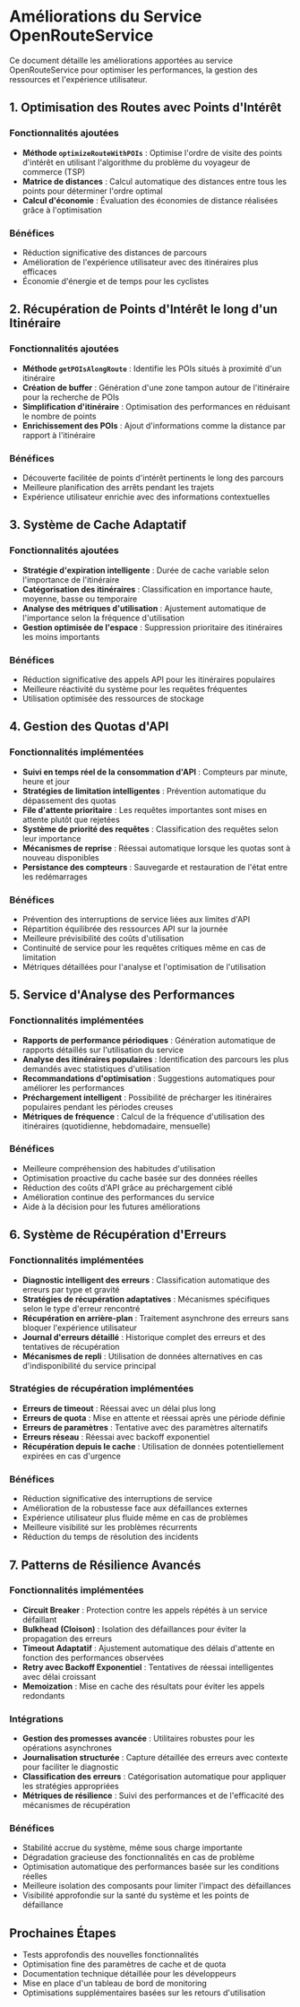 # Améliorations du Service OpenRouteService

Ce document détaille les améliorations apportées au service OpenRouteService pour optimiser les performances, la gestion des ressources et l'expérience utilisateur.

## 1. Optimisation des Routes avec Points d'Intérêt

### Fonctionnalités ajoutées
- **Méthode `optimizeRouteWithPOIs`** : Optimise l'ordre de visite des points d'intérêt en utilisant l'algorithme du problème du voyageur de commerce (TSP)
- **Matrice de distances** : Calcul automatique des distances entre tous les points pour déterminer l'ordre optimal
- **Calcul d'économie** : Évaluation des économies de distance réalisées grâce à l'optimisation

### Bénéfices
- Réduction significative des distances de parcours
- Amélioration de l'expérience utilisateur avec des itinéraires plus efficaces
- Économie d'énergie et de temps pour les cyclistes

## 2. Récupération de Points d'Intérêt le long d'un Itinéraire

### Fonctionnalités ajoutées
- **Méthode `getPOIsAlongRoute`** : Identifie les POIs situés à proximité d'un itinéraire
- **Création de buffer** : Génération d'une zone tampon autour de l'itinéraire pour la recherche de POIs
- **Simplification d'itinéraire** : Optimisation des performances en réduisant le nombre de points
- **Enrichissement des POIs** : Ajout d'informations comme la distance par rapport à l'itinéraire

### Bénéfices
- Découverte facilitée de points d'intérêt pertinents le long des parcours
- Meilleure planification des arrêts pendant les trajets
- Expérience utilisateur enrichie avec des informations contextuelles

## 3. Système de Cache Adaptatif

### Fonctionnalités ajoutées
- **Stratégie d'expiration intelligente** : Durée de cache variable selon l'importance de l'itinéraire
- **Catégorisation des itinéraires** : Classification en importance haute, moyenne, basse ou temporaire
- **Analyse des métriques d'utilisation** : Ajustement automatique de l'importance selon la fréquence d'utilisation
- **Gestion optimisée de l'espace** : Suppression prioritaire des itinéraires les moins importants

### Bénéfices
- Réduction significative des appels API pour les itinéraires populaires
- Meilleure réactivité du système pour les requêtes fréquentes
- Utilisation optimisée des ressources de stockage

## 4. Gestion des Quotas d'API

### Fonctionnalités implémentées
- **Suivi en temps réel de la consommation d'API** : Compteurs par minute, heure et jour
- **Stratégies de limitation intelligentes** : Prévention automatique du dépassement des quotas
- **File d'attente prioritaire** : Les requêtes importantes sont mises en attente plutôt que rejetées
- **Système de priorité des requêtes** : Classification des requêtes selon leur importance
- **Mécanismes de reprise** : Réessai automatique lorsque les quotas sont à nouveau disponibles
- **Persistance des compteurs** : Sauvegarde et restauration de l'état entre les redémarrages

### Bénéfices
- Prévention des interruptions de service liées aux limites d'API
- Répartition équilibrée des ressources API sur la journée
- Meilleure prévisibilité des coûts d'utilisation
- Continuité de service pour les requêtes critiques même en cas de limitation
- Métriques détaillées pour l'analyse et l'optimisation de l'utilisation

## 5. Service d'Analyse des Performances

### Fonctionnalités implémentées
- **Rapports de performance périodiques** : Génération automatique de rapports détaillés sur l'utilisation du service
- **Analyse des itinéraires populaires** : Identification des parcours les plus demandés avec statistiques d'utilisation
- **Recommandations d'optimisation** : Suggestions automatiques pour améliorer les performances
- **Préchargement intelligent** : Possibilité de précharger les itinéraires populaires pendant les périodes creuses
- **Métriques de fréquence** : Calcul de la fréquence d'utilisation des itinéraires (quotidienne, hebdomadaire, mensuelle)

### Bénéfices
- Meilleure compréhension des habitudes d'utilisation
- Optimisation proactive du cache basée sur des données réelles
- Réduction des coûts d'API grâce au préchargement ciblé
- Amélioration continue des performances du service
- Aide à la décision pour les futures améliorations

## 6. Système de Récupération d'Erreurs

### Fonctionnalités implémentées
- **Diagnostic intelligent des erreurs** : Classification automatique des erreurs par type et gravité
- **Stratégies de récupération adaptatives** : Mécanismes spécifiques selon le type d'erreur rencontré
- **Récupération en arrière-plan** : Traitement asynchrone des erreurs sans bloquer l'expérience utilisateur
- **Journal d'erreurs détaillé** : Historique complet des erreurs et des tentatives de récupération
- **Mécanismes de repli** : Utilisation de données alternatives en cas d'indisponibilité du service principal

### Stratégies de récupération implémentées
- **Erreurs de timeout** : Réessai avec un délai plus long
- **Erreurs de quota** : Mise en attente et réessai après une période définie
- **Erreurs de paramètres** : Tentative avec des paramètres alternatifs
- **Erreurs réseau** : Réessai avec backoff exponentiel
- **Récupération depuis le cache** : Utilisation de données potentiellement expirées en cas d'urgence

### Bénéfices
- Réduction significative des interruptions de service
- Amélioration de la robustesse face aux défaillances externes
- Expérience utilisateur plus fluide même en cas de problèmes
- Meilleure visibilité sur les problèmes récurrents
- Réduction du temps de résolution des incidents

## 7. Patterns de Résilience Avancés

### Fonctionnalités implémentées
- **Circuit Breaker** : Protection contre les appels répétés à un service défaillant
- **Bulkhead (Cloison)** : Isolation des défaillances pour éviter la propagation des erreurs
- **Timeout Adaptatif** : Ajustement automatique des délais d'attente en fonction des performances observées
- **Retry avec Backoff Exponentiel** : Tentatives de réessai intelligentes avec délai croissant
- **Memoization** : Mise en cache des résultats pour éviter les appels redondants

### Intégrations
- **Gestion des promesses avancée** : Utilitaires robustes pour les opérations asynchrones
- **Journalisation structurée** : Capture détaillée des erreurs avec contexte pour faciliter le diagnostic
- **Classification des erreurs** : Catégorisation automatique pour appliquer les stratégies appropriées
- **Métriques de résilience** : Suivi des performances et de l'efficacité des mécanismes de récupération

### Bénéfices
- Stabilité accrue du système, même sous charge importante
- Dégradation gracieuse des fonctionnalités en cas de problème
- Optimisation automatique des performances basée sur les conditions réelles
- Meilleure isolation des composants pour limiter l'impact des défaillances
- Visibilité approfondie sur la santé du système et les points de défaillance

## Prochaines Étapes

- Tests approfondis des nouvelles fonctionnalités
- Optimisation fine des paramètres de cache et de quota
- Documentation technique détaillée pour les développeurs
- Mise en place d'un tableau de bord de monitoring
- Optimisations supplémentaires basées sur les retours d'utilisation
